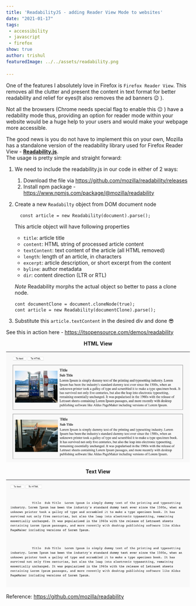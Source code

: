 ```yaml
---
title: 'ReadabilityJS - adding Reader View Mode to websites'
date: "2021-01-17"
tags:
 - accessibility
 - javascript
 - firefox
show: true
author: trishul
featuredImage: ../../assets/readability.png

---
```

 
One of the features I absolutely love in Firefox is `Firefox Reader View`. This removes all the clutter and present the content in text format for better readability and relief for eyes(It also removes the ad banners 😉 ).

Not all the browsers (Chrome needs special flag to enable this 😐 ) have a redability mode thus, providing an option for reader mode within your website would be a huge help to your users and would make your webpage more accessible.  

The good news is you do not have to implement this on your own, Mozilla has a standalone version of the readability library used for Firefox Reader View - [**Readability.js**](https://github.com/mozilla/readability).  
The usage is pretty simple and straight forward:
1. We need to include the readability.js in our code in either of 2 ways:
    1. Download the file via https://github.com/mozilla/readability/releases
    2. Install npm package - https://www.npmjs.com/package/@mozilla/readability
2. Create a new `Readabilty` object from DOM document node
    ```JS
      const article = new Readability(document).parse();
    ```
    This article object will have following properties
    - `title`: article title
    - `content`: HTML string of processed article content
    - `textContent`: text content of the article (all HTML removed)
    - `length`: length of an article, in characters
    - `excerpt`: article description, or short excerpt from the content
    - `byline`: author metadata
    - `dir`: content direction (LTR or RTL)

    _Note_ Readability morphs the actual object so better to pass a clone node.
    ```JS
    cont documentClone = document.cloneNode(true);
    cont article = new Readability(documentClone).parse();
    ```
3. Substitute this `article.textContent` in the desired div and done 😎

See this in action here - https://itsopensource.com/demos/readability

**<center>HTML View</center>**

  ![HTML view](./html.png)

**<center>Text View</center>**

  ![text view](./text.png)


Reference: https://github.com/mozilla/readability
